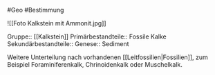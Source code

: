 #Geo #Bestimmung 

![[Foto Kalkstein mit Ammonit.jpg]]

Gruppe:: [[Kalkstein]]
Primärbestandteile:: Fossile Kalke
Sekundärbestandteile::
Genese:: Sediment

Weitere Unterteilung nach vorhandenen [[Leitfossilien|Fossilien]], 
zum Beispiel Foraminiferenkalk, Chrinoidenkalk oder Muschelkalk.
 

